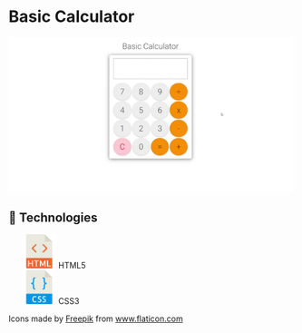 <h1>Basic Calculator</h1>
<p align="center">
  <img src="img/Calculator.gif" alt="Calculator gif"/>
</p>

<h2>🚀 Technologies</h2>
<ul style="list-style: none;">
    <li style="list-style-type: none;">
      <img src="imgs_readme/html.png" width="60px" height="60px"/>
      HTML5
    </li>
    <li style="list-style-type: none;">
      <img src="imgs_readme/css.png" width="60px" height="60px"/>
      CSS3
    </li>
</ul>

<p>Icons made by <a target="_blank" href="http://www.freepik.com/" title="Freepik">Freepik</a> from <a target="_blank" href="https://www.flaticon.com/" title="Flaticon">www.flaticon.com</a></p>
